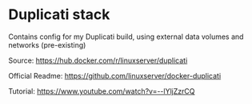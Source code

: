 # Duplicati stack
Contains config for my Duplicati build, using external data volumes and networks (pre-existing)

Source: https://hub.docker.com/r/linuxserver/duplicati

Official Readme: https://github.com/linuxserver/docker-duplicati

Tutorial: https://www.youtube.com/watch?v=--lYljZzrCQ
